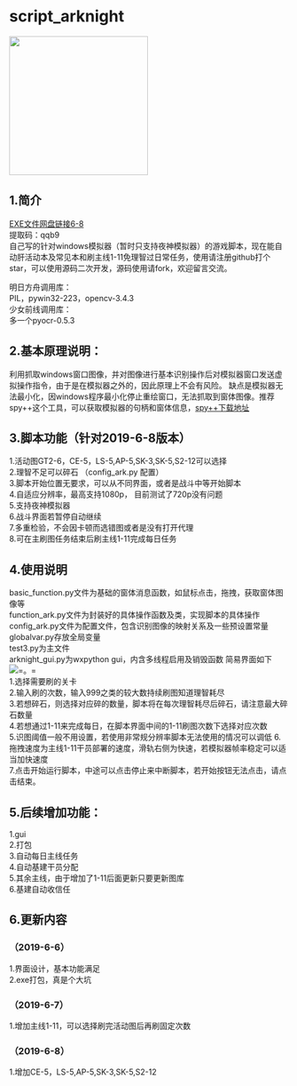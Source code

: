 # script_arknight
<p align="left">
	<img src="https://github.com/vertuer/script_arknight/blob/master/processed/f9c6cbdc6b.jpg" width="250" height="250">
</p>

## 1.简介
  [EXE文件网盘链接6-8](https://pan.baidu.com/s/1zcDeUDW82_KoZUetYCn-mg)  
  提取码：qqb9  
  自己写的针对windows模拟器（暂时只支持夜神模拟器）的游戏脚本，现在能自动肝活动本及常见本和刷主线1-11免理智过日常任务，使用请注册github打个star，可以使用源码二次开发，源码使用请fork，欢迎留言交流。

明日方舟调用库：  
PIL，pywin32-223，opencv-3.4.3  
少女前线调用库：  
多一个pyocr-0.5.3



## 2.基本原理说明：
  利用抓取windows窗口图像，并对图像进行基本识别操作后对模拟器窗口发送虚拟操作指令，由于是在模拟器之外的，因此原理上不会有风险。
缺点是模拟器无法最小化，因windows程序最小化停止重绘窗口，无法抓取到窗体图像。推荐spy++这个工具，可以获取模拟器的句柄和窗体信息，[spy++下载地址](http://pan.baidu.com/s/1skMJUkH)

## 3.脚本功能（针对2019-6-8版本）
  1.活动图GT2-6，CE-5，LS-5,AP-5,SK-3,SK-5,S2-12可以选择  
  2.理智不足可以碎石    （config_ark.py 配置）  
  3.脚本开始位置无要求，可以从不同界面，或者是战斗中等开始脚本  
  4.自适应分辨率，最高支持1080p， 目前测试了720p没有问题  
  5.支持夜神模拟器  
  6.战斗界面若暂停自动继续  
  7.多重检验，不会因卡顿而选错图或者是没有打开代理    
  8.可在主刷图任务结束后刷主线1-11完成每日任务
## 4.使用说明
  basic_function.py文件为基础的窗体消息函数，如鼠标点击，拖拽，获取窗体图像等  
  function_ark.py文件为封装好的具体操作函数及类，实现脚本的具体操作  
  config_ark.py文件为配置文件，包含识别图像的映射关系及一些预设置常量  
  globalvar.py存放全局变量  
  test3.py为主文件  
  arknight_gui.py为wxpython gui，内含多线程启用及销毁函数
  简易界面如下  
  ![=。=](https://github.com/vertuer/script_arknight/blob/master/123.png)  
  1.选择需要刷的关卡  
  2.输入刷的次数，输入999之类的较大数持续刷图知道理智耗尽  
  3.若想碎石，则选择对应碎的数量，脚本将在每次理智耗尽后碎石，请注意最大碎石数量  
  4.若想通过1-11来完成每日，在脚本界面中间的1-11刷图次数下选择对应次数  
  5.识图阈值一般不用设置，若使用非常规分辨率脚本无法使用的情况可以调低
  6.拖拽速度为主线1-11干员部署的速度，滑轨右侧为快速，若模拟器帧率稳定可以适当加快速度  
  7.点击开始运行脚本，中途可以点击停止来中断脚本，若开始按钮无法点击，请点击结束。
## 5.后续增加功能：
  1.gui  
  2.打包  
  3.自动每日主线任务  
  4.自动基建干员分配  
  5.其余主线，由于增加了1-11后面更新只要更新图库  
  6.基建自动收信任  
  
## 6.更新内容
### （2019-6-6）
  1.界面设计，基本功能满足  
  2.exe打包，真是个大坑
### （2019-6-7）
  1.增加主线1-11，可以选择刷完活动图后再刷固定次数  
### （2019-6-8）
  1.增加CE-5，LS-5,AP-5,SK-3,SK-5,S2-12  
